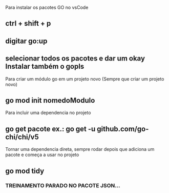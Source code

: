 Para instalar os pacotes GO no vsCode

## ctrl + shift + p

## digitar go:up

## selecionar todos os pacotes e dar um okay Instalar também o gopls

Para criar um módulo go em um projeto novo (Sempre que criar um projeto novo)

## go mod init nomedoModulo


Para incluir uma dependencia no projeto
## go get pacote                ex.: go get -u github.com/go-chi/chi/v5

Tornar uma dependencia direta, sempre rodar depois que adiciona um pacote e começa a usar no projeto
## go mod tidy


### TREINAMENTO PARADO NO PACOTE JSON...